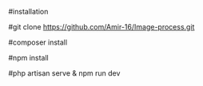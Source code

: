 #installation


#git clone https://github.com/Amir-16/Image-process.git

#composer install

#npm install

#php artisan serve & npm run dev
